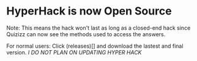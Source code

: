 # HyperHack is now Open Source
Note: This means the hack won't last as long as a closed-end hack since Quizizz can now see the methods used to access the answers.

For normal users: Click (releases)[] and download the lastest and final version. *I DO NOT PLAN ON UPDATING HYPER HACK*

